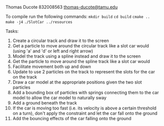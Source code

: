 Thomas Ducote 832008563 thomas-ducote@tamu.edu

To compile run the following commands:
`mkdir build`
`cd build`
`cmake ..`
`make -j4`
`./SlotCar ../resources`

Tasks:
 1. Create a circular track and draw it to the screen
 2. Get a particle to move around the circular track like a slot car would (using 'a' and 'd' or left and right arrow)
 3. Model the track using a spline instead and draw it to the screen
 4. Get the particle to move around the spline track like a slot car would
 5. Facilitate movement both up and down
 6. Update to use 2 particles on the track to represent the slots for the car on the track
 7. Draw a car model at the appropriate positions given the two slot particles
 8. Add a bounding box of particles with springs connecting them to the car model to allow the car model to naturally sway
 9.  Add a ground beneath the track
 10. If the car is moving too fast (i.e. its velocity is above a certain threshold on a turn), don't apply the constraint and let the car fall onto the ground
 11. Add the bouncing effects of the car falling onto the ground